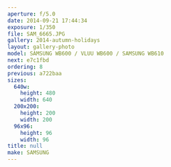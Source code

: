 ```yaml
---
aperture: f/5.0
date: 2014-09-21 17:44:34
exposure: 1/350
file: SAM_6665.JPG
gallery: 2014-autumn-holidays
layout: gallery-photo
model: SAMSUNG WB600 / VLUU WB600 / SAMSUNG WB610
next: e7c1fbd
ordering: 8
previous: a722baa
sizes:
  640w:
    height: 480
    width: 640
  200x200:
    height: 200
    width: 200
  96x96:
    height: 96
    width: 96
title: null
make: SAMSUNG
---
```

